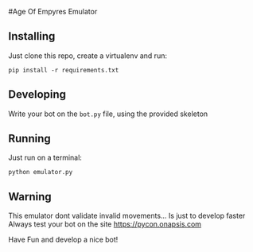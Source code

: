 #Age Of Empyres Emulator

## Installing
Just clone this repo, create a virtualenv and run:
```
pip install -r requirements.txt
```

## Developing

Write your bot on the `bot.py` file, using the provided skeleton

## Running
Just run on a terminal:

```
python emulator.py
```

## Warning
This emulator dont validate invalid movements... Is just to develop faster
Always test your bot on the site https://pycon.onapsis.com

Have Fun and develop a nice bot!
